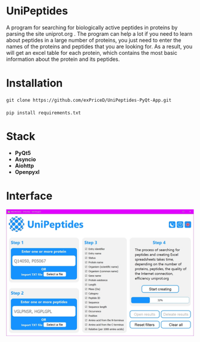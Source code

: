 # UniPeptides
A program for searching for biologically active peptides in proteins by parsing the site uniprot.org . The program can help a lot if you need to learn about peptides in a large number of proteins, you just need to enter the names of the proteins and peptides that you are looking for. As a result, you will get an excel table for each protein, which contains the most basic information about the protein and its peptides.

# Installation
`git clone https://github.com/exPriceD/UniPeptides-PyQt-App.git`\
\
`pip install requirements.txt`

# Stack
- **PyQt5**
- **Asyncio**
- **Aiohttp**
- **Openpyxl**

# Interface
![alt text](https://github.com/exPriceD/UniPeptides-PyQt-App/blob/master/static/images/DIGBKSGAilc.jpg)

